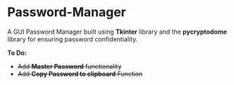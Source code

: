 # Password-Manager
A GUI Password Manager built using **Tkinter** library and the **pycryptodome** library for ensuring password confidentiality.

**To Do:**
* ~~Add **Master Password** functionality~~
* ~~Add **Copy Password to clipboard** Function~~
